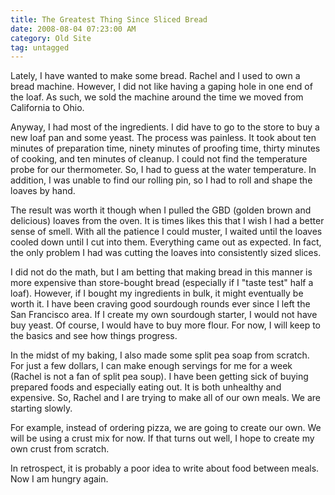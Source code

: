 ```yaml
---
title: The Greatest Thing Since Sliced Bread
date: 2008-08-04 07:23:00 AM
category: Old Site
tag: untagged
---
```


Lately, I have wanted to make some bread. Rachel and I used to own a bread machine. However, I did not like having a gaping hole in one end of the loaf. As such, we sold the machine around the time we moved from California to Ohio.

Anyway, I had most of the ingredients. I did have to go to the store to buy a new loaf pan and some yeast. The process was painless. It took about ten minutes of preparation time, ninety minutes of proofing time, thirty minutes of cooking, and ten minutes of cleanup. I could not find the temperature probe for our thermometer. So, I had to guess at the water temperature. In addition, I was unable to find our rolling pin, so I had to roll and shape the loaves by hand.

The result was worth it though when I pulled the GBD (golden brown and delicious) loaves from the oven. It is times likes this that I wish I had a better sense of smell. With all the patience I could muster, I waited until the loaves cooled down until I cut into them. Everything came out as expected. In fact, the only problem I had was cutting the loaves into consistently sized slices.

I did not do the math, but I am betting that making bread in this manner is more expensive than store-bought bread (especially if I "taste test" half a loaf). However, if I bought my ingredients in bulk, it might eventually be worth it. I have been craving good sourdough rounds ever since I left the San Francisco area. If I create my own sourdough starter, I would not have buy yeast. Of course, I would have to buy more flour. For now, I will keep to the basics and see how things progress.

In the midst of my baking, I also made some split pea soap from scratch. For just a few dollars, I can make enough servings for me for a week (Rachel is not a fan of split pea soup). I have been getting sick of buying prepared foods and especially eating out. It is both unhealthy and expensive. So, Rachel and I are trying to make all of our own meals. We are starting slowly.

For example, instead of ordering pizza, we are going to create our own. We will be using a crust mix for now. If that turns out well, I hope to create my own crust from scratch.

In retrospect, it is probably a poor idea to write about food between meals. Now I am hungry again.
